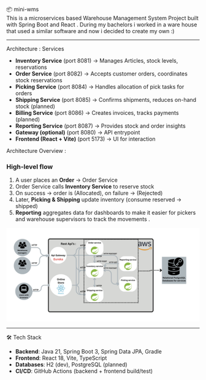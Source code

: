 📦 mini-wms  
This is a microservices based Warehouse Management System Project built with Spring Boot and React . During my bachelors i worked in a ware house that used a similar software and now i decided to create my own :)

---


 Architecture : 
Services
- **Inventory Service** (port 8081) → Manages Articles, stock levels, reservations  
- **Order Service** (port 8082) → Accepts customer orders, coordinates stock reservations    
- **Picking Service** (port 8084) → Handles allocation of pick tasks for orders  
- **Shipping Service** (port 8085) → Confirms shipments, reduces on-hand stock  (planned)
- **Billing Service** (port 8086) → Creates invoices, tracks payments  (planned)
- **Reporting Service** (port 8087) → Provides stock and order insights  
- **Gateway (optional)** (port 8080) → API entrypoint  
- **Frontend (React + Vite)** (port 5173) → UI for interaction

Architecture Overview : 


### High-level flow
1. A user places an **Order** → Order Service  
2. Order Service calls **Inventory Service** to reserve stock  
3. On success → order is (Allocated), on failure → (Rejected)  
4. Later, **Picking & Shipping** update inventory (consume reserved → shipped)  
5. **Reporting** aggregates data for dashboards to make it easier for pickers and warehouse supervisors to track the movements .


![Architecture Diagram](docs/Architecture.png)



---

🛠️ Tech Stack
- **Backend**: Java 21, Spring Boot 3, Spring Data JPA, Gradle  
- **Frontend**: React 18, Vite, TypeScript  
- **Databases**: H2 (dev), PostgreSQL (planned)  
- **CI/CD**: GitHub Actions (backend + frontend build/test)  


